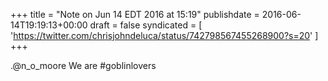 +++
title = "Note on Jun 14 EDT 2016 at 15:19"
publishdate = 2016-06-14T19:19:13+00:00
draft = false
syndicated = [ 'https://twitter.com/chrisjohndeluca/status/742798567455268900?s=20' ]
+++

.@n_o_moore We are #goblinlovers
